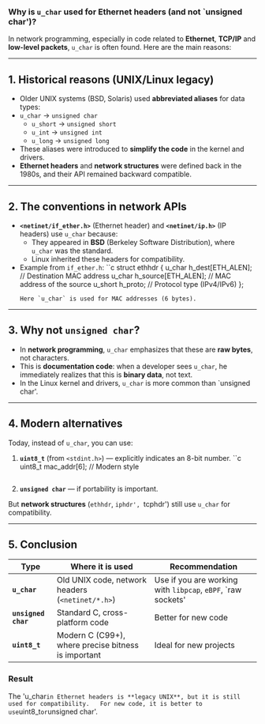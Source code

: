 ### **Why is `u_char` used for Ethernet headers (and not `unsigned char')?**

In network programming, especially in code related to **Ethernet**, **TCP/IP** and **low-level packets**, `u_char` is often found. Here are the main reasons:

---

## **1. Historical reasons (UNIX/Linux legacy)**
- Older UNIX systems (BSD, Solaris) used **abbreviated aliases** for data types:
- `u_char` → `unsigned char`
  - `u_short` → `unsigned short`
  - `u_int` → `unsigned int`
  - `u_long` → `unsigned long`
- These aliases were introduced to **simplify the code** in the kernel and drivers.
- **Ethernet headers** and **network structures** were defined back in the 1980s, and their API remained backward compatible.

---

## **2. The conventions in network APIs**
- **`<netinet/if_ether.h>`** (Ethernet header) and **`<netinet/ip.h>`** (IP headers) use `u_char` because:
  - They appeared in **BSD** (Berkeley Software Distribution), where `u_char` was the standard.
  - Linux inherited these headers for compatibility.
- Example from `if_ether.h`:
``c
struct ethhdr {
      u_char h_dest[ETH_ALEN]; // Destination MAC address
      u_char h_source[ETH_ALEN]; // MAC address of the source
      u_short h_proto; // Protocol type (IPv4/IPv6)
};
  ```
  Here `u_char` is used for MAC addresses (6 bytes).

---

## **3. Why not `unsigned char`?**
- In **network programming**, `u_char` emphasizes that these are **raw bytes**, not characters.
- This is **documentation code**: when a developer sees `u_char`, he immediately realizes that this is **binary data**, not text.
- In the Linux kernel and drivers, `u_char` is more common than `unsigned char'.

---

## **4. Modern alternatives**
Today, instead of `u_char`, you can use:
1. **`uint8_t`** (from `<stdint.h>`) — explicitly indicates an 8-bit number.
   ``c
uint8_t mac_addr[6]; // Modern style
   ```
2. **`unsigned char`** — if portability is important.

But **network structures** (`ethhdr`, `iphdr', `tcphdr') still use `u_char` for compatibility.

---

## **5. Conclusion**
| Type                | Where it is used                                    | Recommendation                                               |
| ------------------- | --------------------------------------------------- | ------------------------------------------------------------ |
| **`u_char`**        | Old UNIX code, network headers (`<netinet/*.h>`)    | Use if you are working with `libpcap`, `eBPF`, `raw sockets' |
| **`unsigned char`** | Standard C, cross-platform code                     | Better for new code                                          |
| **`uint8_t`**       | Modern C (C99+), where precise bitness is important | Ideal for new projects                                       |

### **Result**
The 'u_char` in Ethernet headers is **legacy UNIX**, but it is still used for compatibility.  
For new code, it is better to use `uint8_t` or `unsigned char'.